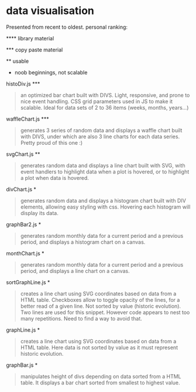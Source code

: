 # data visualisation
Presented from recent to oldest.
personal ranking:

**** library material

*** copy paste material

**  usable

*   noob beginnings, not scalable

histoDiv.js ***
> an optimized bar chart built with DIVS. Light, responsive, and prone to nice event handling. CSS grid parameters used in JS to make it scalable. Ideal for data sets of 2 to 36 items (weeks, months, years...)

waffleChart.js ***
> generates 3 series of random data and displays a waffle chart built with DIVS, under which are also 3 line charts for each data series. Pretty proud of this one :)

svgChart.js **
> generates random data and displays a line chart built with SVG, with event handlers to highlight data when a plot is hovered, or to highlight a plot when data is hovered.

divChart.js *
> generates random data and displays a histogram chart built with DIV elements, allowing easy styling with css. Hovering each histogram will display its data.

graphBar2.js *
> generates random monthly data for a current period and a previous period, and displays a histogram chart on a canvas.

monthChart.js *
> generates random monthly data for a current period and a previous period, and displays a line chart on a canvas.

sortGraphLine.js *
> creates a line chart using SVG coordinates based on data from a HTML table. Checkboxes allow to toggle opacity of the lines, for a better read of a given line. Not sorted by value (historic evolution). Two lines are used for this snippet. However code appears to nest too many repetitions. Need to find a way to avoid that.

graphLine.js *
> creates a line chart using SVG coordinates based on data from a HTML table. Here data is not sorted by value as it must represent historic evolution.

graphBar.js *
> manipulates height of divs depending on data sorted from a HTML table. It displays a bar chart sorted from smallest to highest value.
